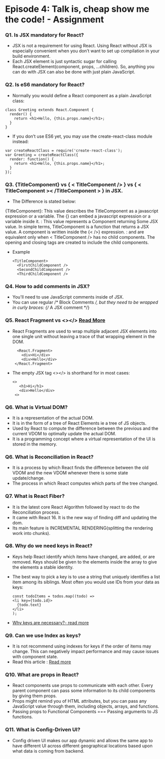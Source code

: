 # Episode 4: Talk is, cheap show me the code! - Assignment

### Q1. Is JSX mandatory for React?
- JSX is not a requirement for using React. Using React without JSX is especially convenient when you don’t want to set up compilation in your build environment.
- Each JSX element is just syntactic sugar for calling React.createElement(component, props, ...children). So, anything you can do with JSX can also be done with just plain JavaScript.

###  Q2. Is eS6 mandatory for React?
- Normally you would define a React component as a plain JavaScript class:
  
```
class Greeting extends React.Component {
  render() {
    return <h1>Hello, {this.props.name}</h1>;
  }
}
```
- If you don’t use ES6 yet, you may use the create-react-class module instead:

```
var createReactClass = require('create-react-class');
var Greeting = createReactClass({
  render: function() {
    return <h1>Hello, {this.props.name}</h1>;
  }
});

```
###  Q3.  {TitleComponent} vs { < TitleComponent /> } vs { < TitleComponent >< /TitleComponent > } in JSX.
- The Difference is stated below:

{TitleComponent}: This value describes the TitleComponent as a javascript expression or a variable. The {} can embed a javascript expression or a variable inside it.
<TitleComponent/>: This value represents a Component returning Some JSX value. In simple terms, TitleComponent is a function that returns a JSX value. A component is written inside the {<  />} expression.
<TitleComponent></TitleComponent> : <TitleComponent /> and <TitleComponent></TitleComponent> are equivalent only when < TitleComponent /> has no child components. The opening and closing tags are created to include the child components.

- Example
  ```
  <TitleComponent>
    <FirstChildComponent />
    <SecondChildComponent />
    <ThirdChildComponent />
</TitleComponent>


### Q4. How to add comments in JSX?
- You'll need to use JavaScript comments inside of JSX.
- You can use regular /* Block Comments */, but they need to be wrapped in curly braces: {/* A JSX comment */}

### Q5.  React Fragment vs <></> [Read More](https://react.dev/reference/react/Fragment)
- React Fragments are used to wrap multiple adjacent JSX elements into one single unit without leaving a trace of that wrapping element in the DOM.
  ```
    <React.Fragment>
      <div>Hi</div>
      <div>Hello</div>
   </React.Fragment>
  ```
 - The empty JSX tag <></> is shorthand for <Fragment></Fragment> in most cases:
     ```
     <>
        <h1>Hi</h1>
        <div>Hello</div>
      <>
     ```
### Q6. What is Virtual DOM? 
- It is a representation of the actual DOM.
- It is in the form of a tree of React Elements ie a tree of JS objects.
- Used by React to compute the difference between the previous and the current VDOM to optimally update the actual DOM.
- It is a programming concept where a virtual representation of the UI is stored in the memory.

### Q6. What is Reconciliation in React?
- It is a process by which React finds the difference between the old VDOM and the new VDOM whenever there is some state update/change.
- The process in which React computes which parts of the tree changed.

### Q7. What is React Fiber?
- It is the latest core React Algorithm followed by react to do the Reconciliation process.
- It came with React 16. It is the new way of finding diff and updating the dom.
- Its main feature is INCREMENTAL RENDERING(splitting the rendering work into chunks).

### Q8. Why do we need keys in React?
- Keys help React identify which items have changed, are added, or are removed. Keys should be given to the elements inside the array to give the elements a stable identity.
- The best way to pick a key is to use a string that uniquely identifies a list item among its siblings. Most often you would use IDs from your data as keys:

  ```
  const todoItems = todos.map((todo) =>
  <li key={todo.id}>
    {todo.text}
  </li>
  );

- [Why keys are necessary?- read more](https://legacy.reactjs.org/docs/reconciliation.html#recursing-on-children)

### Q9. Can we use Index as keys?
- It is not recommend using indexes for keys if the order of items may change. This can negatively impact performance and may cause issues with component state.
- Read this article : [Read more](https://robinpokorny.com/blog/index-as-a-key-is-an-anti-pattern/)

### Q10.  What are props in React?
- React components use props to communicate with each other. Every parent component can pass some information to its child components by giving them props.
- Props might remind you of HTML attributes, but you can pass any JavaScript value through them, including objects, arrays, and functions.
- Passing props to Functional Components === Passing arguments to JS functions.

### Q11. What is Config-Driven UI?
- Config driven UI makes our app dynamic and allows the same app to have different UI across different geographical locations based upon what data is coming from backend.


   
 
